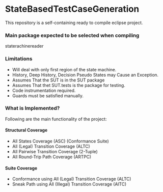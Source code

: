 # StateBasedTestCaseGeneration #

This repository is a self-containing ready to compile eclipse project.

### Main package expected to be selected when compiling ###

staterachinereader

### Limitations ###

* Will deal with only first region of the state machine.
* History, Deep History, Decision Pseudo States may Cause an Exception.
* Assumes That the SUT is in the SUT package
* Assumes That thet SUT.tests is the package for testing.
* Code instrumentation required.
* Guards must be satisfied manually.

### What is Implemented? ###

Following are the main functionality of the project:

#### Structural Coverage ####
* All States Coverage (ASC) (Conformance Suite)
* All (Legal) Transition Coverage (ALTC)
* All Pairwise Transition Coverage (2-Tuple)
* All Round-Trip Path Coverage (ARTPC)

#### Suite Coverage ####
* Conformance using All (Legal) Transition Coverage (ALTC)
* Sneak Path using All (Illegal) Transition Coverage (AITC)